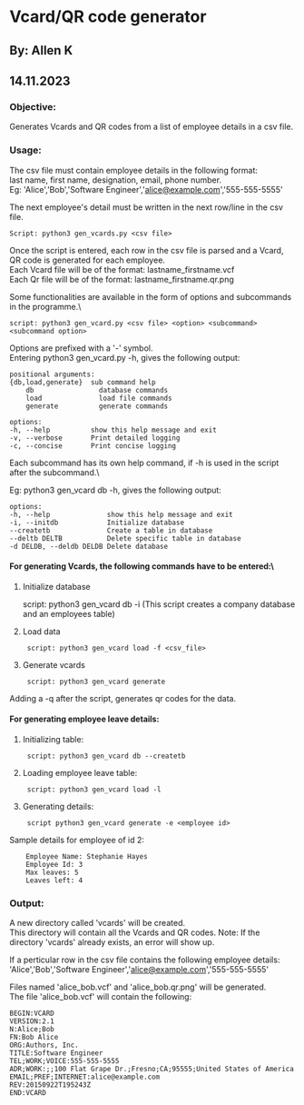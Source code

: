 # Vcard/QR code generator
## By: Allen K
## 14.11.2023

### Objective:
	
Generates Vcards and QR codes from a list of employee details in a csv file.

### Usage:

The csv file must contain employee details in the following format:\
	last name, first name, designation, email, phone number.\
Eg: 'Alice','Bob','Software Engineer','alice@example.com','555-555-5555'

The next employee's detail must be written in the next row/line in the csv file.
	
	Script: python3 gen_vcards.py <csv file>

Once the script is entered, each row in the csv file is parsed and a Vcard, QR code is generated for each employee.\
Each Vcard file will be of the format: lastname_firstname.vcf\
Each Qr file will be of the format: lastname_firstname.qr.png

Some functionalities are available in the form of options and subcommands in the programme.\

	script: python3 gen_vcard.py <csv file> <option> <subcommand> <subcommand option>

Options are prefixed with a '-' symbol.\
Entering python3 gen_vcard.py -h, gives the following output:

	positional arguments:
	{db,load,generate}  sub command help
		db                database commands
		load              load file commands
		generate          generate commands

	options:
	-h, --help          show this help message and exit
	-v, --verbose       Print detailed logging
	-c, --concise       Print concise logging

Each subcommand has its own help command, if -h is used in the script after the subcommand.\

Eg: python3 gen_vcard db -h, gives the following output:

	options:
	-h, --help              show this help message and exit
	-i, --initdb            Initialize database
	--createtb              Create a table in database
	--deltb DELTB           Delete specific table in database
	-d DELDB, --deldb DELDB Delete database

#### For generating Vcards, the following commands have to be entered:\
1) Initialize database

	script: python3 gen_vcard db -i
	(This script creates a company database and an employees table)

2) Load data

		script: python3 gen_vcard load -f <csv_file>

3) Generate vcards

		script: python3 gen_vcard generate

Adding a -q after the script, generates qr codes for the data. 

#### For generating employee leave details:
1) Initializing table:

		script: python3 gen_vcard db --createtb

2) Loading employee leave table:

		script: python3 gen_vcard load -l

3) Generating details:

		script python3 gen_vcard generate -e <employee id>

Sample details for employee of id 2:

		Employee Name: Stephanie Hayes
		Employee Id: 3
		Max leaves: 5
		Leaves left: 4



### Output:

A new directory called 'vcards' will be created.\
This directory will contain all the Vcards and QR codes.
Note: If the directory 'vcards' already exists, an error will show up.
	
If a perticular row in the csv file contains the following employee details:\
	'Alice','Bob','Software Engineer','alice@example.com','555-555-5555'
	
Files named 'alice_bob.vcf' and 'alice_bob.qr.png' will be generated.\
The file 'alice_bob.vcf' will contain the following:

	BEGIN:VCARD
	VERSION:2.1
	N:Alice;Bob
	FN:Bob Alice
	ORG:Authors, Inc.
	TITLE:Software Engineer
	TEL;WORK;VOICE:555-555-5555
	ADR;WORK:;;100 Flat Grape Dr.;Fresno;CA;95555;United States of America
	EMAIL;PREF;INTERNET:alice@example.com
	REV:20150922T195243Z
	END:VCARD
	

	   
